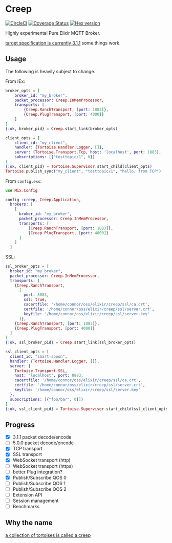 # Creep

[![CircleCI](https://circleci.com/gh/ConnorRigby/creep.svg?style=svg)](https://circleci.com/gh/ConnorRigby/creep)
[![Coverage Status](https://coveralls.io/repos/github/ConnorRigby/creep/badge.svg?branch=master)](https://coveralls.io/github/ConnorRigby/creep?branch=master)
[![Hex version](https://img.shields.io/hexpm/v/creep.svg "Hex version")](https://hex.pm/packages/creep)

Highly experimental Pure Elixir MQTT Broker.

[target specification is currently 3.1.1](http://docs.oasis-open.org/mqtt/mqtt/v3.1.1/csprd02/mqtt-v3.1.1-csprd02.html)
some things work.

## Usage

The following is heavily subject to change.

From IEx:

```elixir
broker_opts = [
    broker_id: "my_broker",
    packet_processor: Creep.InMemProcessor,
    transports: [
        {Creep.RanchTransport, [port: 1883]},
        {Creep.PlugTransport, [port: 4000]}
    ]
]
{:ok, broker_pid} = Creep.start_link(broker_opts)

client_opts = [
    client_id: "my_client",
    handler: {Tortoise.Handler.Logger, []},
    server: {Tortoise.Transport.Tcp, host: 'localhost', port: 1883},
    subscriptions: [{"testtopic/1", 0}]
]
{:ok, client_pid} = Tortoise.Supervisor.start_child(client_opts)
Tortoise.publish_sync("my_client", "testtopic/1", "hello, from TCP")
```

From `config.exs`:

```elixir
use Mix.Config

config :creep, Creep.Application,
  brokers: [
    [
      broker_id: "my_broker",
      packet_processor: Creep.InMemProcessor,
      transports: [
          {Creep.RanchTransport, [port: 1883]},
          {Creep.PlugTransport, [port: 4000]}
      ]
    ]
  ]
```

SSL:

```elixir
ssl_broker_opts = [
  broker_id: "my_broker",
  packet_processor: Creep.InMemProcessor,
  transports: [
    {Creep.RanchTransport,
      [
        port: 8883,
        ssl: true,
        cacertfile: '/home/connor/oss/elixir/creep/ssl/ca.crt',
        certfile: '/home/connor/oss/elixir/creep/ssl/server.crt',
        keyfile: '/home/connor/oss/elixir/creep/ssl/server.key'
      ]},
    {Creep.RanchTransport, [port: 1883]},
    {Creep.PlugTransport, [port: 4000]}
  ]
]
{:ok, ssl_broker_pid} = Creep.start_link(ssl_broker_opts)

ssl_client_opts = [
  client_id: "smart-spoon",
  handler: {Tortoise.Handler.Logger, []},
  server: {
    Tortoise.Transport.SSL,
    host: 'localhost', port: 8883,
    cacertfile: '/home/connor/oss/elixir/creep/ssl/ca.crt',
    certfile: '/home/connor/oss/elixir/creep/ssl/server.crt',
    keyfile: '/home/connor/oss/elixir/creep/ssl/server.key'
  },
  subscriptions: [{"foo/bar", 0}])
]
{:ok, ssl_client_pid} = Tortoise.Supervisor.start_child(ssl_client_opts)
```

## Progress

- [X] 3.1.1 packet decode/encode
- [ ] 5.0.0 packet decode/encode
- [X] TCP transport
- [X] SSL transport
- [X] WebSocket transport (http)
- [ ] WebSocket transport (https)
- [ ] better Plug integration?
- [X] Publish/Subscribe QOS 0
- [ ] Publish/Subscribe QOS 1
- [ ] Publish/Subscribe QOS 2
- [ ] Extension API
- [ ] Session management
- [ ] Benchmarks

## Why the name

[a collection of tortoises is called a creep](http://mentalfloss.com/article/56805/16-fun-facts-about-tortoises)